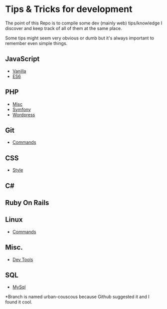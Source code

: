 # Tips & Tricks for development

The point of this Repo is to compile some dev (mainly web) tips/knowledge
I discover and keep track of all of them at the same place.

Some tips might seem very obvious or dumb but it's always important to remember even simple things.

## JavaScript

* [Vanilla](JavaScript/Vanilla.md)
* [ES6](JavaScript/ES6.md)

## PHP
* [Misc](Php/Misc.md)
* [Symfony](Php/Symfony.md)
* [Wordpress](Php/Wordpress.md)

## Git
* [Commands](Git/Commands.md)

## CSS
* [Style](CSS/style.md)

## C#


## Ruby On Rails


## Linux

* [Commands](Linux/Commands.md)

## Misc.

* [Dev Tools](Misc/Chrome-dev-tools.md)

## SQL

* [MySql](Sql/Mysql.md)


*Branch is named urban-couscous because Github suggested it and I found it cool.
